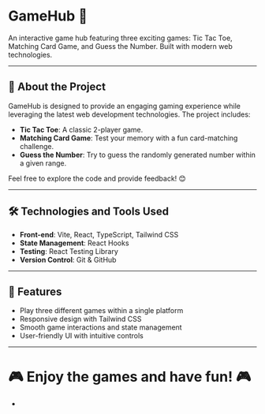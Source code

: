 # GameHub 🚀

An interactive game hub featuring three exciting games: Tic Tac Toe, Matching Card Game, and Guess the Number. Built with modern web technologies.

---

## 📝 About the Project

GameHub is designed to provide an engaging gaming experience while leveraging the latest web development technologies. The project includes:

- **Tic Tac Toe**: A classic 2-player game.
- **Matching Card Game**: Test your memory with a fun card-matching challenge.
- **Guess the Number**: Try to guess the randomly generated number within a given range.

Feel free to explore the code and provide feedback! 😊

---

## 🛠️ Technologies and Tools Used

- **Front-end**: Vite, React, TypeScript, Tailwind CSS
- **State Management**: React Hooks
- **Testing**: React Testing Library
- **Version Control**: Git & GitHub

---

## 🚀 Features

- Play three different games within a single platform
- Responsive design with Tailwind CSS
- Smooth game interactions and state management
- User-friendly UI with intuitive controls

---

# 🎮 Enjoy the games and have fun! 🎮

-

